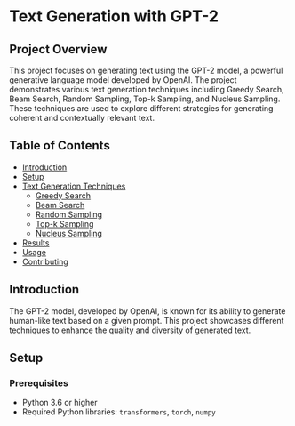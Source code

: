 # Text Generation with GPT-2

## Project Overview
This project focuses on generating text using the GPT-2 model, a powerful generative language model developed by OpenAI. The project demonstrates various text generation techniques including Greedy Search, Beam Search, Random Sampling, Top-k Sampling, and Nucleus Sampling. These techniques are used to explore different strategies for generating coherent and contextually relevant text.

## Table of Contents
- [Introduction](#introduction)
- [Setup](#setup)
- [Text Generation Techniques](#text-generation-techniques)
  - [Greedy Search](#greedy-search)
  - [Beam Search](#beam-search)
  - [Random Sampling](#random-sampling)
  - [Top-k Sampling](#top-k-sampling)
  - [Nucleus Sampling](#nucleus-sampling)
- [Results](#results)
- [Usage](#usage)
- [Contributing](#contributing)

## Introduction
The GPT-2 model, developed by OpenAI, is known for its ability to generate human-like text based on a given prompt. This project showcases different techniques to enhance the quality and diversity of generated text.

## Setup

### Prerequisites
- Python 3.6 or higher
- Required Python libraries: `transformers`, `torch`, `numpy`


